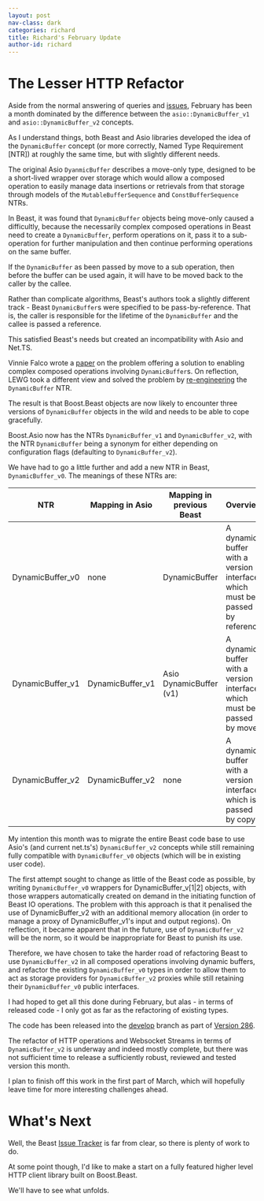 ```yaml
---
layout: post
nav-class: dark
categories: richard
title: Richard's February Update
author-id: richard
---
```


# The Lesser HTTP Refactor

Aside from the normal answering of queries and [issues](https://github.com/boostorg/beast/issues), February has been a
month dominated by the difference between the `asio::DynamicBuffer_v1` and `asio::DynamicBuffer_v2` concepts.

As I understand things, both Beast and Asio libraries developed the idea of the `DynamicBuffer` concept (or more
correctly, Named Type Requirement \[NTR\]) at roughly the same time, but with slightly different needs.

The original Asio `DyanmicBuffer` describes a move-only type, designed to be a short-lived wrapper over storage which
would allow a composed operation to easily manage data insertions or retrievals from that storage through models of the
`MutableBufferSequence` and `ConstBufferSequence` NTRs.

In Beast, it was found that `DynamicBuffer` objects being move-only caused a difficultly, because the necessarily
complex composed operations in Beast need to create a `DynamicBuffer`, perform operations on it, pass it to a
sub-operation for further manipulation and then continue performing operations on the same buffer.

If the `DynamicBuffer` as been passed by move to a sub operation, then before the buffer can be used again, it will
have to be moved back to the caller by the callee.

Rather than complicate algorithms, Beast's authors took a slightly different track - Beast `DynamicBuffer`s were specified
to be pass-by-reference. That is, the caller is responsible for the lifetime of the `DynamicBuffer` and the callee is
passed a reference.

This satisfied Beast's needs but created an incompatibility with Asio and Net.TS.

Vinnie Falco wrote a [paper](http://www.open-std.org/jtc1/sc22/wg21/docs/papers/2018/p1100r0.html) on the problem
offering a solution to enabling complex composed operations involving `DynamicBuffer`s. On reflection, LEWG took a
different view and solved the problem by
[re-engineering](http://www.open-std.org/jtc1/sc22/wg21/docs/papers/2020/p1790r1.html) the `DynamicBuffer` NTR.

The result is that Boost.Beast objects are now likely to encounter three versions of `DynamicBuffer` objects in the wild
and needs to be able to cope gracefully.

Boost.Asio now has the NTRs `DynamicBuffer_v1` and `DynamicBuffer_v2`, with the NTR `DynamicBuffer` being a synonym for
either depending on configuration flags (defaulting to `DynamicBuffer_v2`).

We have had to go a little further and add a new NTR in Beast, `DynamicBuffer_v0`. The meanings of these NTRs are:

| NTR              | Mapping in Asio      | Mapping in previous Beast | Overview |
| ---              | ---------------      | ------------------------- | -------- |
| DynamicBuffer_v0 | none                 | DynamicBuffer             | A dynamic buffer with a version 1 interface which must be passed by reference |
| DynamicBuffer_v1 | DynamicBuffer_v1     | Asio DynamicBuffer (v1)   | A dynamic buffer with a version 1 interface which must be passed by move |
| DynamicBuffer_v2 | DynamicBuffer_v2     | none                      | A dynamic buffer with a version 2 interface which is passed by copy |

My intention this month was to migrate the entire Beast code base to use Asio's (and current net.ts's) `DynamicBuffer_v2`
concepts while still remaining fully compatible with `DynamicBuffer_v0` objects (which will be in existing user code).

The first attempt sought to change as little of the Beast code as possible, by writing `DynamicBuffer_v0` wrappers for
DynamicBuffer_v[1|2] objects, with those wrappers automatically created on demand in the initiating function of Beast IO
operations. The problem with this approach is that it penalised the use of DynamicBuffer_v2 with an additional memory
allocation (in order to manage a proxy of DynamicBuffer_v1's input and output regions). On reflection, it became
apparent that in the future, use of `DynamicBuffer_v2` will be the norm, so it would be inappropriate for Beast to
punish its use.

Therefore, we have chosen to take the harder road of refactoring Beast to use `DynamicBuffer_v2` in all composed
operations involving dynamic buffers, and refactor the existing `DynamicBuffer_v0` types in order to allow them to
act as storage providers for `DynamicBuffer_v2` proxies while still retaining their `DynamicBuffer_v0` public
interfaces.

I had hoped to get all this done during February, but alas - in terms of released code - I only got as far as the
refactoring of existing types.

The code has been released into the [develop](https://github.com/boostorg/beast/tree/develop) branch as part of
[Version 286](https://github.com/boostorg/beast/commit/c8a726f962b2fbf77d00b273b3c6fb0dd975a6b5).


The refactor of HTTP operations and Websocket Streams in terms of `DynamicBuffer_v2` is underway and indeed mostly
complete, but there was not sufficient time to release a sufficiently robust, reviewed and tested version this month.

I plan to finish off this work in the first part of March, which will hopefully leave time for more interesting
challenges ahead.

# What's Next

Well, the Beast [Issue Tracker](https://github.com/boostorg/beast/issues) is far from clear, so there is plenty of
work to do.

At some point though, I'd like to make a start on a fully featured higher level HTTP client library built on
Boost.Beast.

We'll have to see what unfolds.

